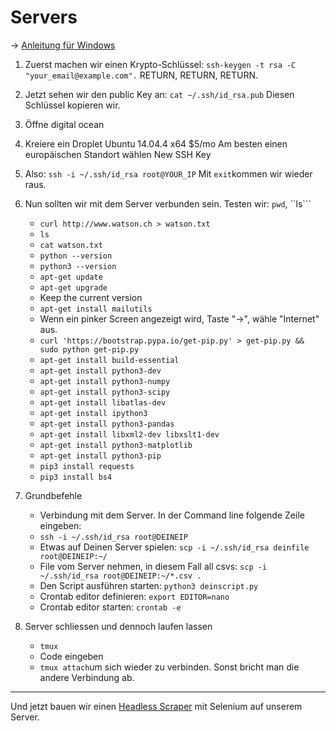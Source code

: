 # Servers

-> [Anleitung für Windows](https://tutorials.ubuntu.com/tutorial/tutorial-ssh-keygen-on-windows#0)

1. Zuerst machen wir einen Krypto-Schlüssel: ```ssh-keygen -t rsa -C "your_email@example.com".```  RETURN, RETURN, RETURN.
2. Jetzt sehen wir den public Key an: ```cat ~/.ssh/id_rsa.pub```
   Diesen Schlüssel kopieren wir.
3. Öffne digital ocean
4. Kreiere ein Droplet
   Ubuntu 14.04.4 x64
   $5/mo
   Am besten einen europäischen Standort wählen
   New SSH Key
5. Also: ```ssh -i ~/.ssh/id_rsa root@YOUR_IP```
   Mit ```exit```kommen wir wieder raus.
6. Nun sollten wir mit dem Server verbunden sein.
   Testen wir: ```pwd```, ``ls```
   - ```curl http://www.watson.ch > watson.txt```
   - ``ls``
   - ```cat watson.txt```
   - ```python --version```
   - ```python3 --version```
   - ```apt-get update```
   - ```apt-get upgrade```
   - Keep the current version
   - ```apt-get install mailutils```
   - Wenn ein pinker Screen angezeigt wird, Taste "->", wähle "Internet" aus.
   - ```curl 'https://bootstrap.pypa.io/get-pip.py' > get-pip.py && sudo python get-pip.py```
   - ```apt-get install build-essential```
   - ```apt-get install python3-dev```
   - ```apt-get install python3-numpy```
   - ```apt-get install python3-scipy```
   - ```apt-get install libatlas-dev```
   - ```apt-get install ipython3```
   - ```apt-get install python3-pandas```
   - ```apt-get install libxml2-dev libxslt1-dev```
   - ```apt-get install python3-matplotlib```
   - ```apt-get install python3-pip```
   - ```pip3 install requests```
   - ```pip3 install bs4```

6. Grundbefehle
   - Verbindung mit dem Server. In der Command line folgende Zeile eingeben:
   - ```ssh -i ~/.ssh/id_rsa root@DEINEIP```
   - Etwas auf Deinen Server spielen: ```scp -i ~/.ssh/id_rsa deinfile root@DEINEIP:~/```
   - File vom Server nehmen, in diesem Fall all csvs: ```scp -i ~/.ssh/id_rsa root@DEINEIP:~/*.csv .```
   - Den Script ausführen starten: ```python3 deinscript.py```
   - Crontab editor definieren: ```export EDITOR=nano```
   - Crontab editor starten: ```crontab -e```

7. Server schliessen und dennoch laufen lassen
   - ```tmux```
   - Code eingeben
   - ```tmux attach```um sich wieder zu verbinden. Sonst bricht man die andere Verbindung ab.

____________________________________________________

Und jetzt bauen wir einen [Headless Scraper](https://docs.google.com/document/d/1LIO5-VXDW2piwR8gAHPT8rJS2N6CLCIsY6deJsjU9LE/edit) mit Selenium auf unserem Server.
